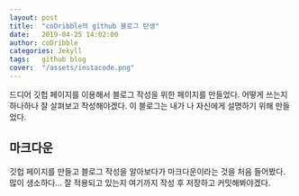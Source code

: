 ```yaml
---
layout:	post
title:	"coDribble의 github 블로그 탄생"
date:	2019-04-25 14:02:00
author:	coDribble
categories:	Jekyll
tags:	github blog
cover:	"/assets/instacode.png"
---
```


드디어 깃헙 페이지를 이용해서 블로그 작성을 위한 페이지를 만들었다. 어떻게 쓰는지 하나하나 잘 살펴보고 작성해야겠다. 이 블로그는 내가 나 자신에게 설명하기 위해 만들었다.

## 마크다운

깃헙 페이지를 만들고 블로그 작성을 알아보다가 마크다운이라는 것을 처음 들어봤다. 많이 생소하다... 잘 적용되고 있는지 여기까지 작성 후 저장하고 커밋해봐야겠다.